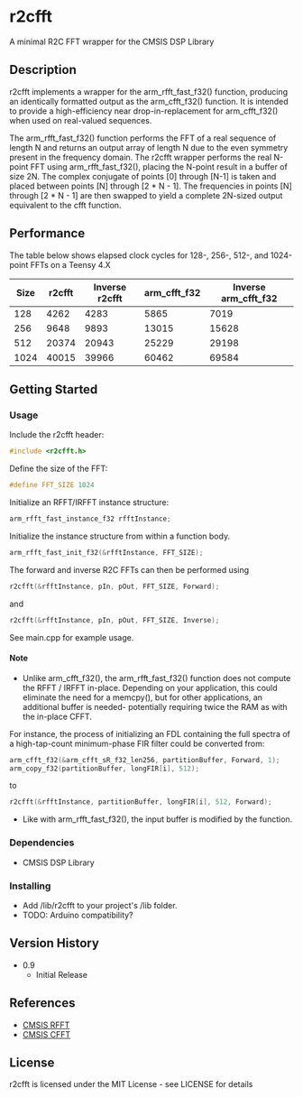 # r2cfft

A minimal R2C FFT wrapper for the CMSIS DSP Library

## Description

r2cfft implements a wrapper for the arm_rfft_fast_f32() function, producing an identically formatted output as the arm_cfft_f32() function. It is intended to provide a high-efficiency near drop-in-replacement for arm_cfft_f32() when used on real-valued sequences.

The arm_rfft_fast_f32() function performs the FFT of a real sequence of length N and returns an output array of length N due to the even symmetry present in the frequency domain. The r2cfft wrapper performs the real N-point FFT using arm_rfft_fast_f32(), placing the N-point result in a buffer of size 2N. The complex conjugate of points [0] through [N-1] is taken and placed between points [N] through [2 * N - 1]. The frequencies in points [N] through [2 * N - 1] are then swapped to yield a complete 2N-sized output equivalent to the cfft function. 

## Performance

The table below shows elapsed clock cycles for 128-, 256-, 512-, and 1024-point FFTs on a Teensy 4.X

| Size | r2cfft | Inverse r2cfft | arm_cfft_f32 | Inverse arm_cfft_f32 |
|------|--------|----------------|--------------|----------------------|
| 128  | 4262   | 4283           | 5865         | 7019                 |
| 256  | 9648   | 9893           | 13015        | 15628                |
| 512  | 20374  | 20943          | 25229        | 29198                | 
| 1024 | 40015  | 39966          | 60462        | 69584                |

## Getting Started

### Usage

Include the r2cfft header:
```c
#include <r2cfft.h>
```

Define the size of the FFT:
```c
#define FFT_SIZE 1024
```

Initialize an RFFT/IRFFT instance structure:
```c
arm_rfft_fast_instance_f32 rfftInstance; 
```

Initialize the instance structure from within a function body.
```c
arm_rfft_fast_init_f32(&rfftInstance, FFT_SIZE);
```

The forward and inverse R2C FFTs can then be performed using
```c
r2cfft(&rfftInstance, pIn, pOut, FFT_SIZE, Forward);
```
and
```c
r2cfft(&rfftInstance, pIn, pOut, FFT_SIZE, Inverse);
```

See main.cpp for example usage.

#### Note

* Unlike arm_cfft_f32(), the arm_rfft_fast_f32() function does not compute the RFFT / IRFFT in-place. Depending on your application, this could eliminate the need for a memcpy(), but for other applications, an additional buffer is needed- potentially requiring twice the RAM as with the in-place CFFT.

For instance, the process of initializing an FDL containing the full spectra of a high-tap-count minimum-phase FIR filter could be converted from:
```c
arm_cfft_f32(&arm_cfft_sR_f32_len256, partitionBuffer, Forward, 1);
arm_copy_f32(partitionBuffer, longFIR[i], 512);
```
to 
```c
r2cfft(&rfftInstance, partitionBuffer, longFIR[i], 512, Forward);
```

* Like with arm_rfft_fast_f32(), the input buffer is modified by the function.

### Dependencies

* CMSIS DSP Library

### Installing

* Add /lib/r2cfft to your project's /lib folder. 
* TODO: Arduino compatibility? 

## Version History

* 0.9
    * Initial Release

## References

* [CMSIS RFFT](https://www.keil.com/pack/doc/CMSIS/DSP/html/group__RealFFT.html#ga5d2ec62f3e35575eba467d09ddcd98b5)
* [CMSIS CFFT](https://www.keil.com/pack/doc/CMSIS/DSP/html/group__ComplexFFT.html#gade0f9c4ff157b6b9c72a1eafd86ebf80)

## License

r2cfft is licensed under the MIT License - see LICENSE for details
